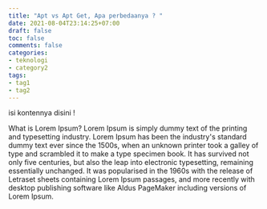 ```yaml
---
title: "Apt vs Apt Get, Apa perbedaanya ? "
date: 2021-08-04T23:14:25+07:00
draft: false
toc: false
comments: false
categories:
- teknologi
- category2
tags:
- tag1
- tag2
---
```


isi kontennya disini !

What is Lorem Ipsum?
Lorem Ipsum is simply dummy text of the printing and typesetting industry. Lorem Ipsum has been the industry's standard dummy text ever since the 1500s, when an unknown printer took a galley of type and scrambled it to make a type specimen book. It has survived not only five centuries, but also the leap into electronic typesetting, remaining essentially unchanged. It was popularised in the 1960s with the release of Letraset sheets containing Lorem Ipsum passages, and more recently with desktop publishing software like Aldus PageMaker including versions of Lorem Ipsum.
<!--more-->
